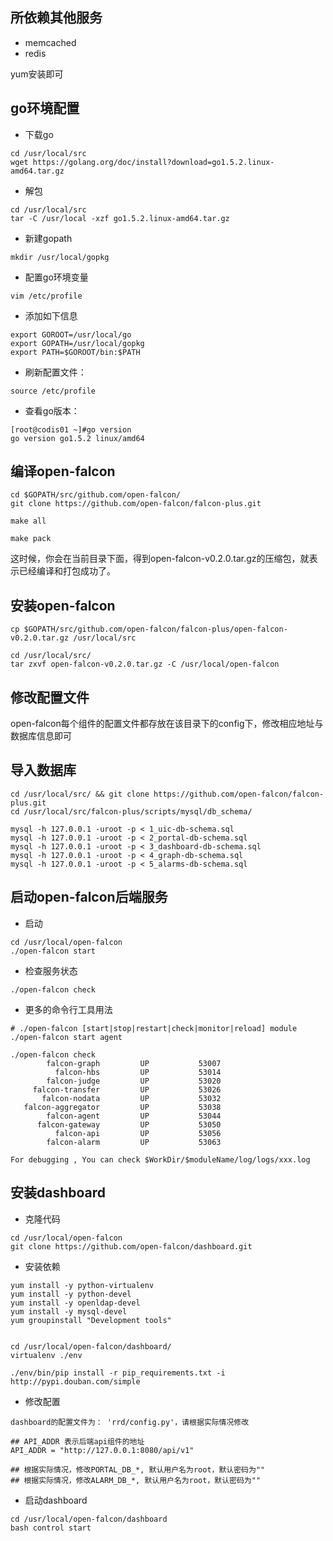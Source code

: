 ## 所依赖其他服务

* memcached
* redis

yum安装即可

## go环境配置

* 下载go

```
cd /usr/local/src
wget https://golang.org/doc/install?download=go1.5.2.linux-amd64.tar.gz
```

* 解包

```
cd /usr/local/src
tar -C /usr/local -xzf go1.5.2.linux-amd64.tar.gz
```

* 新建gopath

```
mkdir /usr/local/gopkg
```

* 配置go环境变量

```
vim /etc/profile
```

* 添加如下信息

```
export GOROOT=/usr/local/go
export GOPATH=/usr/local/gopkg
export PATH=$GOROOT/bin:$PATH
```

* 刷新配置文件：

```
source /etc/profile
```

* 查看go版本：

```
[root@codis01 ~]#go version
go version go1.5.2 linux/amd64
```

## 编译open-falcon

```
cd $GOPATH/src/github.com/open-falcon/
git clone https://github.com/open-falcon/falcon-plus.git

make all

make pack
```
这时候，你会在当前目录下面，得到open-falcon-v0.2.0.tar.gz的压缩包，就表示已经编译和打包成功了。

## 安装open-falcon

```
cp $GOPATH/src/github.com/open-falcon/falcon-plus/open-falcon-v0.2.0.tar.gz /usr/local/src

cd /usr/local/src/
tar zxvf open-falcon-v0.2.0.tar.gz -C /usr/local/open-falcon

```

## 修改配置文件

open-falcon每个组件的配置文件都存放在该目录下的config下，修改相应地址与数据库信息即可


## 导入数据库

```
cd /usr/local/src/ && git clone https://github.com/open-falcon/falcon-plus.git 
cd /usr/local/src/falcon-plus/scripts/mysql/db_schema/

mysql -h 127.0.0.1 -uroot -p < 1_uic-db-schema.sql
mysql -h 127.0.0.1 -uroot -p < 2_portal-db-schema.sql
mysql -h 127.0.0.1 -uroot -p < 3_dashboard-db-schema.sql
mysql -h 127.0.0.1 -uroot -p < 4_graph-db-schema.sql
mysql -h 127.0.0.1 -uroot -p < 5_alarms-db-schema.sql
```

## 启动open-falcon后端服务


* 启动

```
cd /usr/local/open-falcon
./open-falcon start
```

* 检查服务状态

```
./open-falcon check
```
* 更多的命令行工具用法

```
# ./open-falcon [start|stop|restart|check|monitor|reload] module
./open-falcon start agent

./open-falcon check
        falcon-graph         UP           53007
          falcon-hbs         UP           53014
        falcon-judge         UP           53020
     falcon-transfer         UP           53026
       falcon-nodata         UP           53032
   falcon-aggregator         UP           53038
        falcon-agent         UP           53044
      falcon-gateway         UP           53050
          falcon-api         UP           53056
        falcon-alarm         UP           53063

For debugging , You can check $WorkDir/$moduleName/log/logs/xxx.log
```

## 安装dashboard

* 克隆代码

```
cd /usr/local/open-falcon
git clone https://github.com/open-falcon/dashboard.git
```

* 安装依赖

```
yum install -y python-virtualenv
yum install -y python-devel
yum install -y openldap-devel
yum install -y mysql-devel
yum groupinstall "Development tools"


cd /usr/local/open-falcon/dashboard/
virtualenv ./env

./env/bin/pip install -r pip_requirements.txt -i http://pypi.douban.com/simple
```

* 修改配置

```
dashboard的配置文件为： 'rrd/config.py'，请根据实际情况修改

## API_ADDR 表示后端api组件的地址
API_ADDR = "http://127.0.0.1:8080/api/v1" 

## 根据实际情况，修改PORTAL_DB_*, 默认用户名为root，默认密码为""
## 根据实际情况，修改ALARM_DB_*, 默认用户名为root，默认密码为""
```
* 启动dashboard

```
cd /usr/local/open-falcon/dashboard
bash control start
```

